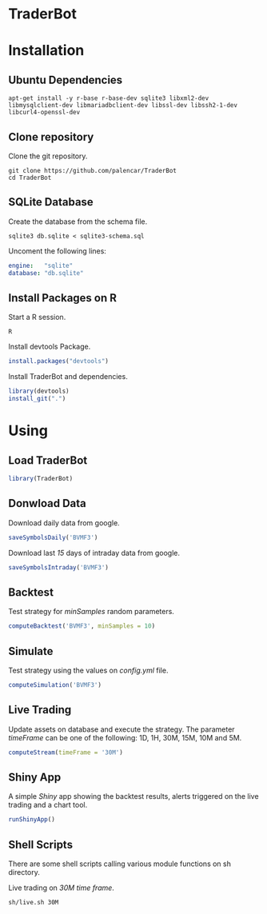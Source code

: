 # TraderBot

# Installation

## Ubuntu Dependencies
```
apt-get install -y r-base r-base-dev sqlite3 libxml2-dev libmysqlclient-dev libmariadbclient-dev libssl-dev libssh2-1-dev libcurl4-openssl-dev
```

## Clone repository
Clone the git repository.
```
git clone https://github.com/palencar/TraderBot
cd TraderBot
```

## SQLite Database
Create the database from the schema file.
```
sqlite3 db.sqlite < sqlite3-schema.sql
```

Uncoment the following lines:
```yml
engine:   "sqlite"
database: "db.sqlite"
```

## Install Packages on R
Start a R session.
```
R
```

Install devtools Package.

```R
install.packages("devtools")
```

Install TraderBot and dependencies.
```R
library(devtools)
install_git(".")
```

# Using

## Load TraderBot
```R
library(TraderBot)
```

## Donwload Data
Download daily data from google.
```R
saveSymbolsDaily('BVMF3')
```

Download last *15* days of intraday data from google.
```R
saveSymbolsIntraday('BVMF3')
```

## Backtest
Test strategy for *minSamples* random parameters.
```R
computeBacktest('BVMF3', minSamples = 10)
```

## Simulate
Test strategy using the values on *config.yml* file.
```R
computeSimulation('BVMF3')
```

## Live Trading
Update assets on database and execute the strategy. The parameter *timeFrame* can be one of the following:
1D, 1H, 30M, 15M, 10M and 5M.
```R
computeStream(timeFrame = '30M')
```

## Shiny App
A simple *Shiny* app showing the backtest results, alerts triggered on the live trading and a chart tool.
```R
runShinyApp()
```

## Shell Scripts
There are some shell scripts calling various module functions on sh directory.

Live trading on *30M* *time frame*.
```
sh/live.sh 30M
```
